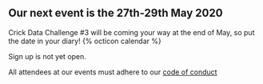 ## Our next event is the 27th-29th May 2020

Crick Data Challenge #3 will be coming your way at the end of May, so put the date in your diary! {% octicon calendar %}

Sign up is not yet open.

All attendees at our events must adhere to our [code of conduct](code-of-conduct.md)
